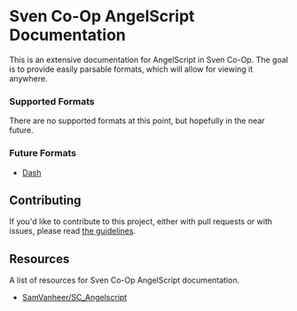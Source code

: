 # Sven Co-Op AngelScript Documentation

This is an extensive documentation for AngelScript in Sven Co-Op. The goal is to provide easily parsable formats, which will allow for viewing it anywhere.

### Supported Formats

There are no supported formats at this point, but hopefully in the near future.

### Future Formats

- [Dash](https://kapeli.com/dash)

## Contributing

If you'd like to contribute to this project, either with pull requests or with issues, please read [the guidelines](CONTRIBUTING.md).

## Resources

A list of resources for Sven Co-Op AngelScript documentation.

- [SamVanheer/SC_Angelscript](https://github.com/SamVanheer/SC_Angelscript "Sven Co-op Angelscript documentation, tutorials and sample code")
